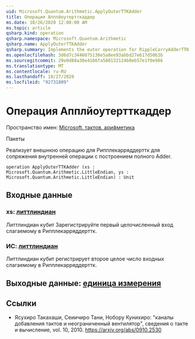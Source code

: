 ```yaml
---
uid: Microsoft.Quantum.Arithmetic.ApplyOuterTTKAdder
title: Операция Апплйоутертткаддер
ms.date: 10/26/2020 12:00:00 AM
ms.topic: article
qsharp.kind: operation
qsharp.namespace: Microsoft.Quantum.Arithmetic
qsharp.name: ApplyOuterTTKAdder
qsharp.summary: Implements the outer operation for RippleCarryAdderTTK to conjugate the inner operation to construct the full adder.
ms.openlocfilehash: 3d6d7c3446075130e5a8ee93abbd27e617d50b3b
ms.sourcegitcommit: 29e0d88a30e4166fa580132124b0eb57e1f0e986
ms.translationtype: MT
ms.contentlocale: ru-RU
ms.lasthandoff: 10/27/2020
ms.locfileid: "92731809"
---
```

# <a name="applyouterttkadder-operation"></a>Операция Апплйоутертткаддер

Пространство имен: [Microsoft. тактов. арифметика](xref:Microsoft.Quantum.Arithmetic)

Пакеты [](https://nuget.org/packages/)


Реализует внешнюю операцию для Рипплекарряддерттк для сопряжения внутренней операции с построением полного Adder.

```qsharp
operation ApplyOuterTTKAdder (xs : Microsoft.Quantum.Arithmetic.LittleEndian, ys : Microsoft.Quantum.Arithmetic.LittleEndian) : Unit
```


## <a name="input"></a>Входные данные

### <a name="xs--littleendian"></a>xs: [литтлиндиан](xref:Microsoft.Quantum.Arithmetic.LittleEndian)

Литтлиндиан кубит Зарегистрируйте первый целочисленный вход слагаемому в Рипплекарряддерттк.


### <a name="ys--littleendian"></a>ИС: [литтлиндиан](xref:Microsoft.Quantum.Arithmetic.LittleEndian)

Литтлиндиан кубит регистрирует второе целое число входных слагаемому в Рипплекарряддерттк.



## <a name="output--unit"></a>Выходные данные: [единица измерения](xref:microsoft.quantum.lang-ref.unit)



## <a name="references"></a>Ссылки

- Ясухиро Такахаши, Сеиичиро Тани, Нобору Кунихиро: "каналы добавления тактов и неограниченный вентилятор", сведения о такте и вычисление, vol. 10, 2010.
  https://arxiv.org/abs/0910.2530